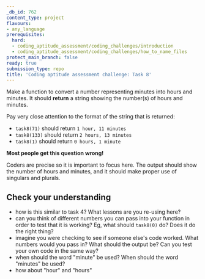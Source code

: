 ```yaml
---
_db_id: 762
content_type: project
flavours:
- any_language
prerequisites:
  hard:
  - coding_aptitude_assessment/coding_challenges/introduction
  - coding_aptitude_assessment/coding_challenges/how_to_name_files
protect_main_branch: false
ready: true
submission_type: repo
title: 'Coding aptitude assessment challenge: Task 8'
---
```


Make a function to convert a number representing minutes into hours and minutes. It should **return** a string showing the number(s) of hours and minutes.

Pay very close attention to the format of the string that is returned:

- `task8(71)` should return `1 hour, 11 minutes`
- `task8(133)` should return `2 hours, 13 minutes`
- `task8(1)` should return `0 hours, 1 minute`

**Most people get this question wrong!**

Coders are precise so it is important to focus here. The output should show the number of hours and minutes, and it should make proper use of singulars and plurals.

## Check your understanding

- how is this similar to task 4? What lessons are you re-using here?
- can you think of different numbers you can pass into your function in order to test that it is working? Eg, what should `task8(0)` do? Does it do the right thing?
- imagine you were checking to see if someone else's code worked. What numbers would you pass in? What should the output be? Can you test your own code in the same way?
- when should the word "minute" be used? When should the word "minutes" be used?
- how about "hour" and "hours"